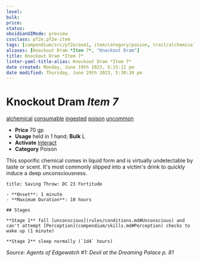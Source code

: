 ```yaml
---
level:
bulk:
price:
status:
obsidianUIMode: preview
cssclass: pf2e,pf2e-item
tags: [compendium/src/pf2e/aoe1, item/category/poison, trait/alchemical, trait/consumable, trait/ingested, trait/poison, trait/uncommon]
aliases: [Knockout Dram *Item 7*, "Knockout Dram"]
title: Knockout Dram *Item 7*
linter-yaml-title-alias: Knockout Dram *Item 7*
date created: Monday, June 19th 2023, 5:15:11 pm
date modified: Thursday, June 29th 2023, 5:30:39 pm
---
```


# Knockout Dram *Item 7*

[alchemical](rules/traits/alchemical.md) [consumable](rules/traits/consumable.md) [ingested](rules/traits/ingested.md) [poison](rules/traits/poison.md) [uncommon](rules/traits/uncommon.md)  

- **Price** 70 gp
- **Usage** held in 1 hand; **Bulk** L
- **Activate** [Interact](rules/actions/interact.md)
- **Category** Poison

This soporific chemical comes in liquid form and is virtually undetectable by taste or scent. It's most commonly slipped into a victim's drink to quickly induce a deep unconsciousness.

```ad-inline-affliction
title: Saving Throw: DC 23 Fortitude

- **Onset**: 1 minute
- **Maximum Duration**: 10 hours

## Stages

**Stage 1** fall [unconscious](rules/conditions.md#Unconscious) and can't attempt [Perception](compendium/skills.md#Perception) checks to wake up (1 minute)

**Stage 2** sleep normally (`1d4` hours)
```

*Source: Agents of Edgewatch #1: Devil at the Dreaming Palace p. 81*
